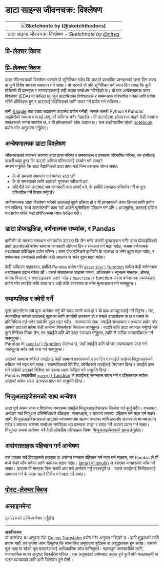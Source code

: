 <!--
CO_OP_TRANSLATOR_METADATA:
{
  "original_hash": "2baeafe1db4d58ee5b8ec85db9de728a",
  "translation_date": "2025-09-06T07:45:12+00:00",
  "source_file": "4-Data-Science-Lifecycle/15-analyzing/README.md",
  "language_code": "ne"
}
-->
# डाटा साइन्स जीवनचक्र: विश्लेषण

|![ Sketchnote by [(@sketchthedocs)](https://sketchthedocs.dev) ](../../sketchnotes/15-Analyzing.png)|
|:---:|
| डाटा साइन्स जीवनचक्र: विश्लेषण - _Sketchnote by [@nitya](https://twitter.com/nitya)_ |

## प्रि-लेक्चर क्विज

## [प्रि-लेक्चर क्विज](https://ff-quizzes.netlify.app/en/ds/quiz/28)

डाटा जीवनचक्रको विश्लेषण चरणले यो सुनिश्चित गर्दछ कि डाटाले प्रस्तावित प्रश्नहरूको उत्तर दिन सक्छ वा कुनै विशेष समस्या समाधान गर्न सक्छ। यो चरणले यो पनि सुनिश्चित गर्न ध्यान दिन सक्छ कि कुनै मोडेलले यी प्रश्नहरू र समस्याहरूलाई सही रूपमा सम्बोधन गरिरहेको छ। यो पाठ अन्वेषणात्मक डाटा विश्लेषण (EDA) मा केन्द्रित छ, जुन डाटाभित्रका विशेषताहरू र सम्बन्धहरू परिभाषित गर्नका लागि प्रयोग गरिने प्रविधिहरू हुन् र डाटालाई मोडेलिङको लागि तयार गर्न प्रयोग गर्न सकिन्छ।

हामी [Kaggle](https://www.kaggle.com/balaka18/email-spam-classification-dataset-csv/version/1) बाट एउटा उदाहरण डाटासेट प्रयोग गर्नेछौं, जसले कसरी Python र Pandas लाइब्रेरीको साथमा यसलाई लागू गर्न सकिन्छ भनेर देखाउँछ। यो डाटासेटमा इमेलहरूमा पाइने केही सामान्य शब्दहरूको गणना समावेश छ, र यी इमेलहरूको स्रोत अज्ञात छ। यस डाइरेक्टरीमा रहेको [notebook](../../../../4-Data-Science-Lifecycle/15-analyzing/notebook.ipynb) प्रयोग गरेर अनुसरण गर्नुहोस्।

## अन्वेषणात्मक डाटा विश्लेषण

जीवनचक्रको क्याप्चर चरणमा डाटा प्राप्त गरिन्छ र समस्याहरू र प्रश्नहरू परिभाषित गरिन्छ, तर हामीलाई कसरी थाहा हुन्छ कि डाटाले अन्तिम परिणामलाई समर्थन गर्न सक्छ?  
स्मरण गर्नुहोस् कि डाटा वैज्ञानिकले डाटा प्राप्त गर्दा निम्न प्रश्नहरू सोध्न सक्छ:
- के यो समस्या समाधान गर्न पर्याप्त डाटा छ?
- के यो समस्याको लागि डाटाको गुणस्तर स्वीकार्य छ?
- यदि मैले यस डाटाबाट थप जानकारी पत्ता लगाएँ भने, के हामीले लक्ष्यहरू परिवर्तन गर्ने वा पुनः परिभाषित गर्ने विचार गर्नुपर्छ?

अन्वेषणात्मक डाटा विश्लेषण भनेको डाटालाई बुझ्ने प्रक्रिया हो र यी प्रश्नहरूको उत्तर दिनका लागि प्रयोग गर्न सकिन्छ, साथै डाटासेटसँग काम गर्दा आउने चुनौतीहरू पहिचान गर्न पनि। आउनुहोस्, यसलाई हासिल गर्न प्रयोग गरिने केही प्रविधिहरूमा ध्यान केन्द्रित गरौं।

## डाटा प्रोफाइलिङ, वर्णनात्मक तथ्यांक, र Pandas
हामीसँग यो समस्या समाधान गर्न पर्याप्त डाटा छ कि छैन भनेर कसरी मूल्याङ्कन गर्ने? डाटा प्रोफाइलिङले हाम्रो डाटासेटको बारेमा सामान्य जानकारी संक्षेपमा दिन र संकलन गर्न मद्दत गर्दछ, जसमा वर्णनात्मक तथ्यांकको प्रविधिहरू प्रयोग गरिन्छ। डाटा प्रोफाइलिङले हामीसँग के उपलब्ध छ भनेर बुझ्न मद्दत गर्दछ, र वर्णनात्मक तथ्यांकले हामीसँग कति उपलब्ध छ भनेर बुझ्न मद्दत गर्दछ।

केही अघिल्ला पाठहरूमा, हामीले Pandas प्रयोग गरेर [`describe()` function](https://pandas.pydata.org/pandas-docs/stable/reference/api/pandas.DataFrame.describe.html) मार्फत केही वर्णनात्मक तथ्यांकहरू प्रदान गरेका छौं। यसले संख्यात्मक डाटामा गणना, अधिकतम र न्यूनतम मानहरू, औसत, मानक विचलन, र क्वान्टाइलहरू प्रदान गर्दछ। `describe()` function जस्ता वर्णनात्मक तथ्यांकहरू प्रयोग गरेर तपाईंले कति डाटा छ र अझै कति आवश्यक छ भनेर मूल्याङ्कन गर्न सक्नुहुन्छ।

## स्याम्पलिङ र क्वेरी गर्ने
ठूलो डाटासेटमा सबै कुरा अन्वेषण गर्नु धेरै समय लाग्ने काम हो र यो प्रायः कम्प्युटरलाई गर्न दिइन्छ। तर, स्याम्पलिङ भनेको डाटालाई बुझ्नका लागि उपयोगी उपकरण हो र यसले डाटासेटमा के छ र यसले के प्रतिनिधित्व गर्छ भनेर राम्रोसँग बुझ्न मद्दत गर्दछ। स्याम्पलको साथ, तपाईंले सम्भाव्यता र तथ्यांक प्रयोग गरेर आफ्नो डाटाको बारेमा केही सामान्य निष्कर्षहरू निकाल्न सक्नुहुन्छ। यद्यपि कति डाटा स्याम्पल गर्नुपर्छ भन्ने कुनै निश्चित नियम छैन, तर तपाईंले जति धेरै डाटा स्याम्पल गर्नुहुन्छ, त्यति नै सटीक सामान्यीकरण गर्न सक्नुहुन्छ।  
Pandas मा [`sample()` function](https://pandas.pydata.org/pandas-docs/stable/reference/api/pandas.DataFrame.sample.html) उपलब्ध छ, जहाँ तपाईंले कति र्यान्डम स्याम्पलहरू प्राप्त गर्न चाहनुहुन्छ भनेर तर्क पास गर्न सक्नुहुन्छ।

डाटाको सामान्य क्वेरीले तपाईंलाई केही सामान्य प्रश्नहरूको उत्तर दिन र तपाईंले राखेका सिद्धान्तहरूको परीक्षण गर्न मद्दत गर्न सक्छ। स्याम्पलिङको विपरीत, क्वेरीहरूले तपाईंलाई नियन्त्रण दिन्छ र तपाईंले प्रश्न गर्न चाहेको डाटाको विशिष्ट भागहरूमा ध्यान केन्द्रित गर्न अनुमति दिन्छ।  
Pandas लाइब्रेरीको [`query()` function](https://pandas.pydata.org/pandas-docs/stable/reference/api/pandas.DataFrame.query.html) ले तपाईंलाई स्तम्भहरू चयन गर्न र पङ्क्तिहरू मार्फत डाटाको बारेमा सरल उत्तरहरू प्राप्त गर्न अनुमति दिन्छ।

## भिजुअलाइजेसनको साथ अन्वेषण
डाटा पूर्ण रूपमा सफा र विश्लेषण नभएसम्म तपाईंले भिजुअलाइजेसनहरू सिर्जना गर्न कुर्नु पर्दैन। वास्तवमा, अन्वेषण गर्दा भिजुअल प्रतिनिधित्वले ढाँचाहरू, सम्बन्धहरू, र डाटामा समस्या पहिचान गर्न मद्दत गर्न सक्छ। साथै, भिजुअलाइजेसनहरूले डाटाको व्यवस्थापनमा संलग्न नभएका व्यक्तिहरूसँग सञ्चारको माध्यम प्रदान गर्दछ र क्याप्चर चरणमा सम्बोधन नगरिएका थप प्रश्नहरू साझा र स्पष्ट गर्ने अवसर प्रदान गर्न सक्छ। भिजुअल रूपमा अन्वेषण गर्ने केही लोकप्रिय तरिकाहरू सिक्न [भिजुअलाइजेसनको खण्ड](../../../../../../../../../3-Data-Visualization) हेर्नुहोस्।

## असंगतताहरू पहिचान गर्न अन्वेषण
यस पाठका सबै विषयहरूले हराएका वा असंगत मानहरू पहिचान गर्न मद्दत गर्न सक्छन्, तर Pandas ले यी मध्ये केही जाँच गर्नका लागि कार्यहरू प्रदान गर्दछ। [isna() वा isnull()](https://pandas.pydata.org/pandas-docs/stable/reference/api/pandas.isna.html) ले हराएका मानहरूको जाँच गर्न सक्छ। डाटामा यी मानहरू किन यसरी आए भन्ने अन्वेषण गर्नु महत्त्वपूर्ण छ। यसले तपाईंलाई तिनीहरूलाई समाधान गर्न [के कदम चाल्ने निर्णय गर्न](../../../../../../../../../2-Working-With-Data/08-data-preparation/notebook.ipynb) मद्दत गर्न सक्छ।

## [पोस्ट-लेक्चर क्विज](https://ff-quizzes.netlify.app/en/ds/quiz/29)

## असाइनमेन्ट

[उत्तरहरूको लागि अन्वेषण गर्नुहोस्](assignment.md)

---

**अस्वीकरण**:  
यो दस्तावेज़ AI अनुवाद सेवा [Co-op Translator](https://github.com/Azure/co-op-translator) प्रयोग गरेर अनुवाद गरिएको छ। हामी शुद्धताको लागि प्रयास गर्छौं, तर कृपया ध्यान दिनुहोस् कि स्वचालित अनुवादमा त्रुटिहरू वा अशुद्धताहरू हुन सक्छ। यसको मूल भाषा मा रहेको मूल दस्तावेज़लाई आधिकारिक स्रोत मानिनुपर्छ। महत्वपूर्ण जानकारीको लागि, व्यावसायिक मानव अनुवाद सिफारिस गरिन्छ। यस अनुवादको प्रयोगबाट उत्पन्न हुने कुनै पनि गलतफहमी वा गलत व्याख्याको लागि हामी जिम्मेवार हुने छैनौं।